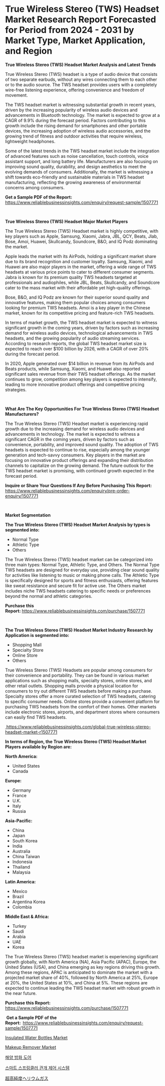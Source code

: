 <p><h1>True Wireless Stereo (TWS) Headset Market Research Report Forecasted for Period from 2024 -  2031 by Market Type, Market Application, and Region</h1></p><p><strong>True Wireless Stereo (TWS) Headset Market Analysis and Latest Trends</strong></p>
<p><p>True Wireless Stereo (TWS) headset is a type of audio device that consists of two separate earbuds, without any wires connecting them to each other or to the audio source. The TWS headset provides users with a completely wire-free listening experience, offering convenience and freedom of movement.</p><p>The TWS headset market is witnessing substantial growth in recent years, driven by the increasing popularity of wireless audio devices and advancements in Bluetooth technology. The market is expected to grow at a CAGR of 9.9% during the forecast period. Factors contributing to this growth include the rising demand for smartphones and other portable devices, the increasing adoption of wireless audio accessories, and the growing trend of fitness and outdoor activities that require wireless, lightweight headphones.</p><p>Some of the latest trends in the TWS headset market include the integration of advanced features such as noise cancellation, touch controls, voice assistant support, and long battery life. Manufacturers are also focusing on improving sound quality, durability, and design aesthetics to meet the evolving demands of consumers. Additionally, the market is witnessing a shift towards eco-friendly and sustainable materials in TWS headset manufacturing, reflecting the growing awareness of environmental concerns among consumers.</p></p>
<p><strong>Get a Sample PDF of the Report:&nbsp;</strong> <a href="https://www.reliablebusinessinsights.com/enquiry/request-sample/1507771">https://www.reliablebusinessinsights.com/enquiry/request-sample/1507771</a></p>
<p>&nbsp;</p>
<p><strong>True Wireless Stereo (TWS) Headset Major Market Players</strong></p>
<p><p>The True Wireless Stereo (TWS) Headset market is highly competitive, with key players such as Apple, Samsung, Xiaomi, Jabra, JBL, QCY, Beats, Jlab, Bose, Amoi, Huawei, Skullcandy, Soundcore, B&O, and IQ Podz dominating the market. </p><p>Apple leads the market with its AirPods, holding a significant market share due to its brand recognition and customer loyalty. Samsung, Xiaomi, and Huawei are also major players in the market, offering a wide range of TWS headsets at various price points to cater to different consumer segments. Jabra is known for its premium quality TWS headsets targeted at professionals and audiophiles, while JBL, Beats, Skullcandy, and Soundcore cater to the mass market with their affordable yet high-quality offerings. </p><p>Bose, B&O, and IQ Podz are known for their superior sound quality and innovative features, making them popular choices among consumers looking for premium TWS headsets. Amoi is a key player in the Chinese market, known for its competitive pricing and feature-rich TWS headsets.</p><p>In terms of market growth, the TWS headset market is expected to witness significant growth in the coming years, driven by factors such as increasing demand for wireless audio devices, technological advancements in TWS headsets, and the growing popularity of audio streaming services. According to research reports, the global TWS headset market size is expected to reach over $100 billion by 2026, with a CAGR of over 20% during the forecast period.</p><p>In 2020, Apple generated over $14 billion in revenue from its AirPods and Beats products, while Samsung, Xiaomi, and Huawei also reported significant sales revenue from their TWS headset offerings. As the market continues to grow, competition among key players is expected to intensify, leading to more innovative product offerings and competitive pricing strategies.</p></p>
<p>&nbsp;</p>
<p><strong>What Are The Key Opportunities For True Wireless Stereo (TWS) Headset Manufacturers?</strong></p>
<p><p>The True Wireless Stereo (TWS) Headset market is experiencing rapid growth due to the increasing demand for wireless audio devices and advancements in technology. The market is expected to witness a significant CAGR in the coming years, driven by factors such as convenience, portability, and improved sound quality. The adoption of TWS headsets is expected to continue to rise, especially among the younger generation and tech-savvy consumers. Key players in the market are focusing on innovative product offerings and expanding their distribution channels to capitalize on the growing demand. The future outlook for the TWS headset market is promising, with continued growth expected in the forecast period.</p></p>
<p><strong>Inquire or Share Your Questions If Any Before Purchasing This Report:</strong> <a href="https://www.reliablebusinessinsights.com/enquiry/pre-order-enquiry/1507771">https://www.reliablebusinessinsights.com/enquiry/pre-order-enquiry/1507771</a></p>
<p>&nbsp;</p>
<p><strong>Market Segmentation</strong></p>
<p><strong>The True Wireless Stereo (TWS) Headset Market Analysis by types is segmented into:</strong></p>
<p><ul><li>Normal Type</li><li>Athletic Type</li><li>Others</li></ul></p>
<p><p>The True Wireless Stereo (TWS) headset market can be categorized into three main types: Normal Type, Athletic Type, and Others. The Normal Type TWS headsets are designed for everyday use, providing clear sound quality for activities like listening to music or making phone calls. The Athletic Type is specifically designed for sports and fitness enthusiasts, offering features like sweat resistance and secure fit for active use. The Others market includes niche TWS headsets catering to specific needs or preferences beyond the normal and athletic categories.</p></p>
<p><strong>Purchase this Report:&nbsp;</strong><a href="https://www.reliablebusinessinsights.com/purchase/1507771">https://www.reliablebusinessinsights.com/purchase/1507771</a></p>
<p>&nbsp;</p>
<p><strong>The True Wireless Stereo (TWS) Headset Market Industry Research by Application is segmented into:</strong></p>
<p><ul><li>Shopping Mall</li><li>Specialty Store</li><li>Online Store</li><li>Others</li></ul></p>
<p><p>True Wireless Stereo (TWS) Headsets are popular among consumers for their convenience and portability. They can be found in various market applications such as shopping malls, specialty stores, online stores, and other retail outlets. Shopping malls provide a physical location for consumers to try out different TWS headsets before making a purchase. Specialty stores offer a more curated selection of TWS headsets, catering to specific consumer needs. Online stores provide a convenient platform for purchasing TWS headsets from the comfort of their homes. Other markets include electronic stores, airports, and department stores where consumers can easily find TWS headsets.</p></p>
<p><a href="https://www.reliablebusinessinsights.com/global-true-wireless-stereo-headset-market-r1507771">&nbsp;https://www.reliablebusinessinsights.com/global-true-wireless-stereo-headset-market-r1507771</a></p>
<p><strong>In terms of Region, the True Wireless Stereo (TWS) Headset Market Players available by Region are:</strong></p>
<p>
    <p> <strong> North America: </strong>
        <ul>
            <li>United States</li>
            <li>Canada</li>
        </ul>
        </p> 
    <p> <strong> Europe: </strong>
        <ul>
            <li>Germany</li>
            <li>France</li>
            <li>U.K.</li>
            <li>Italy</li>
            <li>Russia</li>
        </ul>
        </p> 
    <p> <strong> Asia-Pacific: </strong>
        <ul>
            <li>China</li>
            <li>Japan</li>
            <li>South Korea</li>
            <li>India</li>
            <li>Australia</li>
            <li>China Taiwan</li>
            <li>Indonesia</li>
            <li>Thailand</li>
            <li>Malaysia</li>
        </ul>
        </p> 
    <p> <strong> Latin America: </strong>
        <ul>
            <li>Mexico</li>
            <li>Brazil</li>
            <li>Argentina Korea</li>
            <li>Colombia</li>
        </ul>
        </p> 
    <p> <strong> Middle East & Africa: </strong>
        <ul>
            <li>Turkey</li>
            <li>Saudi</li>
            <li>Arabia</li>
            <li>UAE</li>
            <li>Korea</li>
        </ul>
    </p>
    </p>
<p><p>The True Wireless Stereo (TWS) headset market is experiencing significant growth globally, with North America (NA), Asia Pacific (APAC), Europe, the United States (USA), and China emerging as key regions driving this growth. Among these regions, APAC is anticipated to dominate the market with a projected market share of 40%, followed by North America at 25%, Europe at 20%, the United States at 10%, and China at 5%. These regions are expected to continue leading the TWS headset market with robust growth in the near future.</p></p>
<p><strong>Purchase this Report: </strong><a href="https://www.reliablebusinessinsights.com/purchase/1507771">https://www.reliablebusinessinsights.com/purchase/1507771</a></p>
<p>&nbsp;<strong>Get a Sample PDF of the Report:&nbsp;&nbsp;</strong><a href="https://www.reliablebusinessinsights.com/enquiry/request-sample/1507771">https://www.reliablebusinessinsights.com/enquiry/request-sample/1507771</a></p>
<p><strong></strong></p>
<p><p><a href="https://github.com/mdmisese/Market-Research-Report-List-1/blob/main/insulated-water-bottles-market.md">Insulated Water Bottles Market</a></p><p><a href="https://github.com/wybrqqeb6/Market-Research-Report-List-1/blob/main/makeup-remover-market.md">Makeup Remover Market</a></p><p><a href="https://github.com/alpinestartsekian/Market-Research-Report-List-1/blob/main/1990821152923.md">해양 방화 도어</a></p><p><a href="https://github.com/muchswr/Market-Research-Report-List-1/blob/main/2909269152924.md">스마트 스프링클러 관개 제어 시스템</a></p><p><a href="https://github.com/LizaHeller2023/Market-Research-Report-List-1/blob/main/2332288144954.md">超高純度ヘリウムガス</a></p></p>